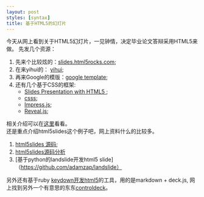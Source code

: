 ```yaml
---
layout: post
styles: [syntax]
title: 基于HTML5的幻灯片
---
```


今天从网上看到关于HTML5幻灯片，一见钟情，决定毕业论文答辩采用HTML5来做。
先发几个资源：
   
1. 先来个比较炫的：[slides.html5rocks.com](http://slides.html5rocks.com/#landing-slide "HTML5");  
1. 在来yihui的：		[yihui](http://slides.html5rocks.com/#landing-slide "HTML5");   
1. 再来Google的模版：[google template](http://html5slides.googlecode.com/svn/trunk/template/index.html#1 "HTML5");  
1. 还有几个基于CSS的框架:
    - [Slides Presentation with HTML5 ](https://github.com/briancavalier/slides "HTML5");
    - [csss](https://github.com/LeaVerou/CSSS "HTML5");
    - [Impress.js](http://www.oschina.net/p/impress-js "HTML5");
    - [Reveal.js](http://www.oschina.net/p/reveal-js "HTML5");
		
相关介绍可以在[这里](http://en.wikipedia.org/wiki/Web-based_slideshow)看看。  
还是重点介绍html5slides这个例子吧，网上资料什么的比较多。
1. [html5slides 源码](https://code.google.com/p/html5slides/);  
1. [html5slides源码分析](http://firerails.diandian.com/post/2012-04-03/google-html5slides-source )
1. [基于python的landslide开发html5 slide]（https://github.com/adamzap/landslide）

另外还有基于ruby [keydown开发html5](http://infews.github.com/keydown/)的工具，用的是markdown + deck.js, 网上找到另外一个有意思的东东[controldeck](http://controldeck.aws.af.cm/)。


